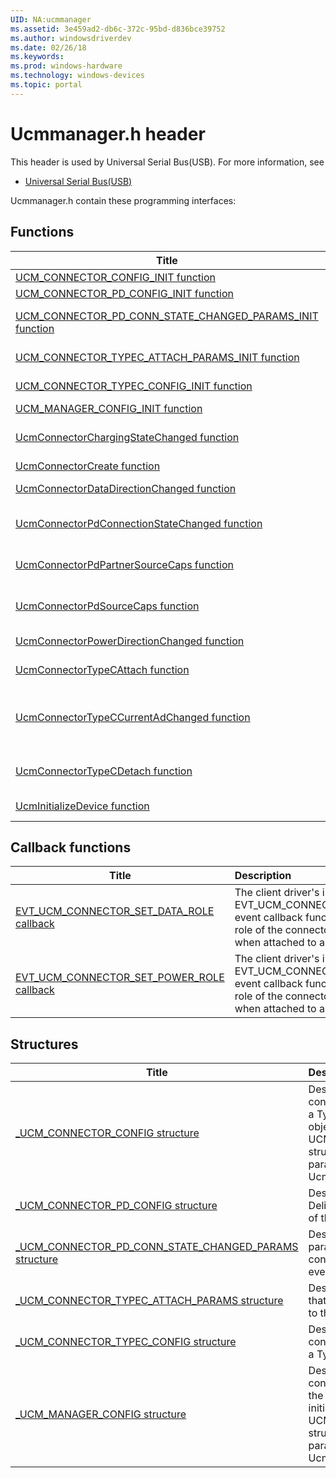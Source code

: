 ```yaml
---
UID: NA:ucmmanager
ms.assetid: 3e459ad2-db6c-372c-95bd-d836bce39752
ms.author: windowsdriverdev
ms.date: 02/26/18
ms.keywords: 
ms.prod: windows-hardware
ms.technology: windows-devices
ms.topic: portal
---
```


# Ucmmanager.h header



This header is used by Universal Serial Bus(USB). For more information, see
- [Universal Serial Bus(USB)](../_usbref/index.md)

Ucmmanager.h contain these programming interfaces:


## Functions

| Title   | Description   |
| ---- |:---- |
| [UCM_CONNECTOR_CONFIG_INIT function](nf-ucmmanager-ucm_connector_config_init.md) | Initializes a UCM_CONNECTOR_CONFIG structure. |
| [UCM_CONNECTOR_PD_CONFIG_INIT function](nf-ucmmanager-ucm_connector_pd_config_init.md) | Initializes a UCM_CONNECTOR_PD_CONFIG structure. |
| [UCM_CONNECTOR_PD_CONN_STATE_CHANGED_PARAMS_INIT function](nf-ucmmanager-ucm_connector_pd_conn_state_changed_params_init.md) | Initializes a UCM_CONNECTOR_PD_CONN_STATE_CHANGED_PARAMS structure. |
| [UCM_CONNECTOR_TYPEC_ATTACH_PARAMS_INIT function](nf-ucmmanager-ucm_connector_typec_attach_params_init.md) | Initializes a UCM_CONNECTOR_TYPEC_ATTACH_PARAMS structure. |
| [UCM_CONNECTOR_TYPEC_CONFIG_INIT function](nf-ucmmanager-ucm_connector_typec_config_init.md) | Initializes the UCM_CONNECTOR_TYPEC_CONFIG structure. |
| [UCM_MANAGER_CONFIG_INIT function](nf-ucmmanager-ucm_manager_config_init.md) | Initializes a UCM_MANAGER_CONFIG structure. |
| [UcmConnectorChargingStateChanged function](nf-ucmmanager-ucmconnectorchargingstatechanged.md) | Notifies the USB connector manager framework extension (UcmCx) with the updated charging state of the partner connector. |
| [UcmConnectorCreate function](nf-ucmmanager-ucmconnectorcreate.md) | Creates a connector object. |
| [UcmConnectorDataDirectionChanged function](nf-ucmmanager-ucmconnectordatadirectionchanged.md) | Notifies the USB connector manager framework extension (UcmCx) with the new data role of a change in data role. |
| [UcmConnectorPdConnectionStateChanged function](nf-ucmmanager-ucmconnectorpdconnectionstatechanged.md) | Notifies the USB connector manager framework extension (UcmCx) with the connection capabilities of the currently negotiated PD contract (if any). |
| [UcmConnectorPdPartnerSourceCaps function](nf-ucmmanager-ucmconnectorpdpartnersourcecaps.md) | Notifies the USB connector manager framework extension (UcmCx) with the power source capabilities of the partner connector. |
| [UcmConnectorPdSourceCaps function](nf-ucmmanager-ucmconnectorpdsourcecaps.md) | Notifies the USB connector manager framework extension (UcmCx) with the power source capabilities of the connector. |
| [UcmConnectorPowerDirectionChanged function](nf-ucmmanager-ucmconnectorpowerdirectionchanged.md) | Notifies the USB connector manager framework extension (UcmCx) with the new power role of the partner connector. |
| [UcmConnectorTypeCAttach function](nf-ucmmanager-ucmconnectortypecattach.md) | Notifies the USB connector manager framework extension (UcmCx) when a partner connector is attached. |
| [UcmConnectorTypeCCurrentAdChanged function](nf-ucmmanager-ucmconnectortypeccurrentadchanged.md) | Notifies the USB connector manager framework extension (UcmCx) when the specified connector changes the current advertisement. Either the connector changes it (when it is DFP/Source), or the partner changed it (when it is UFP/Sink). |
| [UcmConnectorTypeCDetach function](nf-ucmmanager-ucmconnectortypecdetach.md) | Notifies the USB connector manager framework extension (UcmCx) when the partner connector detaches from the specified Type-C connector. |
| [UcmInitializeDevice function](nf-ucmmanager-ucminitializedevice.md) | Initializes the USB connector manager framework extension (UcmCx). |

## Callback functions

| Title   | Description   |
| ---- |:---- |
| [EVT_UCM_CONNECTOR_SET_DATA_ROLE callback](nc-ucmmanager-evt_ucm_connector_set_data_role.md) | The client driver's implementation of the EVT_UCM_CONNECTOR_SET_DATA_ROLE event callback function that swaps the data role of the connector to the specified role when attached to a partner connector. |
| [EVT_UCM_CONNECTOR_SET_POWER_ROLE callback](nc-ucmmanager-evt_ucm_connector_set_power_role.md) | The client driver's implementation of the EVT_UCM_CONNECTOR_SET_POWER_ROLE event callback function that sets the power role of the connector to the specified role when attached to a partner connector. |

## Structures

| Title   | Description   |
| ---- |:---- |
| [_UCM_CONNECTOR_CONFIG structure](ns-ucmmanager-_ucm_connector_config.md) | Describes the configuration options for a Type-C connector object. An initialized UCM_MANAGER_CONFIG structure is an input parameter value to UcmInitializeDevice. |
| [_UCM_CONNECTOR_PD_CONFIG structure](ns-ucmmanager-_ucm_connector_pd_config.md) | Describes the Power Delivery 2.0 capabilities of the connector. |
| [_UCM_CONNECTOR_PD_CONN_STATE_CHANGED_PARAMS structure](ns-ucmmanager-_ucm_connector_pd_conn_state_changed_params.md) | Describes the parameters for PD connection changed event. |
| [_UCM_CONNECTOR_TYPEC_ATTACH_PARAMS structure](ns-ucmmanager-_ucm_connector_typec_attach_params.md) | Describes the partner that is currently attached to the connector. |
| [_UCM_CONNECTOR_TYPEC_CONFIG structure](ns-ucmmanager-_ucm_connector_typec_config.md) | Describes the configuration options for a Type-C connector. |
| [_UCM_MANAGER_CONFIG structure](ns-ucmmanager-_ucm_manager_config.md) | Describes the configuration options for the UCM Manager. An initialized UCM_MANAGER_CONFIG structure is an input parameter value to UcmInitializeDevice. |
